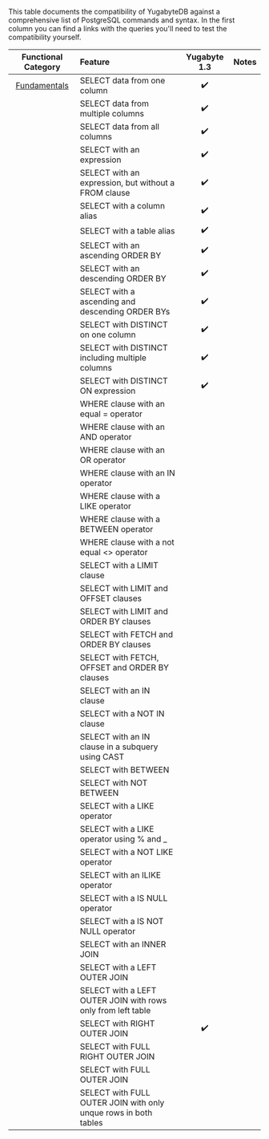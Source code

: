 This table documents the compatibility of YugabyteDB against a comprehensive list of PostgreSQL commands and syntax. In the first column you can find a links with the queries you'll need to test the compatibility yourself.

|  **Functional Category** | **Feature** | **Yugabyte 1.3** | **Notes** |
| :---: | :--- | :---: | :---: |
|  [Fundamentals](https://github.com/Yugabyte/yugabyte-db/wiki/YSQL-Tutorial:-Fundamentals)| SELECT data from one column | :heavy_check_mark: |  |
|   | SELECT data from multiple columns | :heavy_check_mark:  | |
|   | SELECT data from all columns | :heavy_check_mark: |  |
|   | SELECT with an expression | :heavy_check_mark: |  |
|   | SELECT with an expression, but without a FROM clause | :heavy_check_mark: |  |
|  |  SELECT with a column alias | :heavy_check_mark: | |  
|| SELECT with a table alias  | :heavy_check_mark: | |  
||  SELECT with an ascending ORDER BY | :heavy_check_mark: | |  
|| SELECT with an descending ORDER BY  | :heavy_check_mark: | |  
||  SELECT with a ascending and descending ORDER BYs | :heavy_check_mark: | | 
||  SELECT with DISTINCT on one column | :heavy_check_mark:  | | 
||  SELECT with DISTINCT including multiple columns | :heavy_check_mark: | | 
|| SELECT with DISTINCT ON expression  | :heavy_check_mark: | |  
||  WHERE clause with an equal = operator |  | | 
||  WHERE clause with an AND operator |  | | 
|| WHERE clause with an OR operator  |  | | 
|| WHERE clause with an IN operator  |  | | 
||  WHERE clause with a LIKE operator |  | | 
||  WHERE clause with a BETWEEN operator |  | |  
||  WHERE clause with a not equal &lt;&gt; operator |  | | 
|| SELECT with a LIMIT clause |  | | 
||SELECT with LIMIT and OFFSET clauses|  | |  |
|| SELECT with LIMIT and ORDER BY clauses  |  | | 
||  SELECT with FETCH and ORDER BY clauses |  | | 
||  SELECT with FETCH, OFFSET and ORDER BY clauses |  | | 
||  SELECT with an IN clause |  | | 
||  SELECT with a NOT IN clause |  | | 
||  SELECT with an IN clause in a subquery using CAST |  | | 
||  SELECT with BETWEEN |  | | 
||  SELECT with NOT BETWEEN |  | | 
||  SELECT with a LIKE operator |  | |
||  SELECT with a LIKE operator using  % and _  |  | | 
||  SELECT with a NOT LIKE operator |  | | 
||  SELECT with an ILIKE operator |  | | 
|| SELECT with a IS NULL operator  |  | | 
||  SELECT with a IS NOT NULL operator |  | | 
||  SELECT with an INNER JOIN |  | | 
||  SELECT with a LEFT OUTER JOIN |  | |
||  SELECT with a LEFT OUTER JOIN with rows only from left table |  | | 
||  SELECT with RIGHT OUTER JOIN | :heavy_check_mark: | | 
||  SELECT with FULL RIGHT OUTER JOIN |  | | 
||  SELECT with FULL OUTER JOIN |  | | 
||  SELECT with FULL OUTER JOIN with only unque rows in both tables|  | |